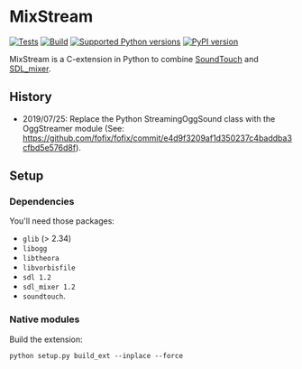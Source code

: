 # MixStream

[![Tests](https://github.com/fofix/python-mixstream/actions/workflows/tests.yml/badge.svg?branch=master)](https://github.com/fofix/python-mixstream/actions/workflows/tests.yml)
[![Build](https://github.com/fofix/python-mixstream/actions/workflows/build.yml/badge.svg?branch=master)](https://github.com/fofix/python-mixstream/actions/workflows/build.yml)
[![Supported Python versions](https://img.shields.io/pypi/pyversions/mixstream.svg)](https://pypi.python.org/pypi/mixstream)
[![PyPI version](https://img.shields.io/pypi/v/mixstream)](https://pypi.python.org/pypi/mixstream)


MixStream is a C-extension in Python to combine [SoundTouch](https://www.surina.net/soundtouch/) and [SDL_mixer](https://www.libsdl.org/projects/SDL_mixer/).


## History

- 2019/07/25: Replace the Python StreamingOggSound class with the OggStreamer module
(See: https://github.com/fofix/fofix/commit/e4d9f3209af1d350237c4baddba3cfbd5e576d8f).


## Setup

### Dependencies

You'll need those packages:

* `glib` (> 2.34)
* `libogg`
* `libtheora`
* `libvorbisfile`
* `sdl 1.2`
* `sdl_mixer 1.2`
* `soundtouch`.


### Native modules

Build the extension:

    python setup.py build_ext --inplace --force
